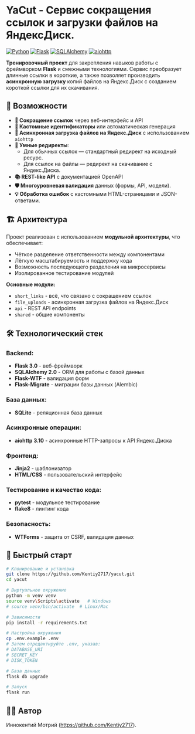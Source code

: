 # YaCut - Сервис сокращения ссылок и загрузки файлов на ЯндексДиск.

[![Python](https://img.shields.io/badge/Python-3.11+-blue?logo=python&logoColor=white)](https://python.org)
[![Flask](https://img.shields.io/badge/Flask-3.0-green?logo=flask&logoColor=white)](https://flask.palletsprojects.com/)
[![SQLAlchemy](https://img.shields.io/badge/SQLAlchemy-2.0-red?logo=sqlalchemy&logoColor=white)](https://sqlalchemy.org)
[![aiohttp](https://img.shields.io/badge/aiohttp-3.10-orange?logo=aiohttp&logoColor=white)](https://docs.aiohttp.org/)

**Тренировочный проект** для закрепления навыков работы с фреймворком **Flask** и смежными технологиями.
Сервис преобразует длинные ссылки в короткие, а также позволяет производить **асинхронную загрузку** копий файлов на Яндекс.Диск с созданием короткой ссылки для их скачивания.

## 🚀 Возможности

- **🔗 Сокращение ссылок** через веб-интерфейс и API
- **🎨 Кастомные идентификаторы** или автоматическая генерация
- **📁 Асинхронная загрузка файлов на Яндекс.Диск** с использованием `aiohttp`
- **🔄 Умные редиректы**:
  - Для обычных ссылок — стандартный редирект на исходный ресурс.
  - Для ссылок на файлы — редирект на скачивание с Яндекс.Диска.
- **📚 REST-like API** с документацией OpenAPI
- **🛡️ Многоуровневая валидация** данных (формы, API, модели).
- **💡 Обработка ошибок** с кастомными HTML-страницами и JSON-ответами.

## 🏗️ Архитектура

Проект реализован с использованием **модульной архитектуры**, что обеспечивает:
- Чёткое разделение ответственности между компонентами
- Лёгкую масштабируемость и поддержку кода
- Возможность последующего разделения на микросервисы
- Изолированное тестирование модулей

**Основные модули:**
- `short_links` - всё, что связано с сокращением ссылок
- `file_uploads` - асинхронная загрузка файлов на Яндекс.Диск  
- `api` - REST API endpoints
- `shared` - общие компоненты

## 🛠 Технологический стек

### Backend:
- **Flask 3.0** - веб-фреймворк
- **SQLAlchemy 2.0** - ORM для работы с базой данных
- **Flask-WTF** - валидация форм
- **Flask-Migrate** - миграции базы данных (Alembic)

### База данных:
- **SQLite** - реляционная база данных

### Асинхронные операции:
- **aiohttp 3.10** - асинхронные HTTP-запросы к API Яндекс.Диска

### Фронтенд:
- **Jinja2** - шаблонизатор
- **HTML/CSS** - пользовательский интерфейс

### Тестирование и качество кода:
- **pytest** - модульное тестирование
- **flake8** - линтинг кода

### Безопасность:
- **WTForms** - защита от CSRF, валидация данных

## 🚀 Быстрый старт

```bash
# Клонирование и установка
git clone https://github.com/Kentiy2717/yacut.git
cd yacut

# Виртуальное окружение
python -m venv venv
source venv\Scripts\activate   # Windows
# source venv/bin/activate  # Linux/Mac

# Зависимости
pip install -r requirements.txt

# Настройка окружения
cp .env.example .env
# Затем отредактируйте .env, указав:
# DATABASE_URI
# SECRET_KEY
# DISK_TOKEN

# База данных
flask db upgrade

# Запуск
flask run
```

## 👨‍💻 Автор

Иннокентий Мотрий (https://github.com/Kentiy2717).
